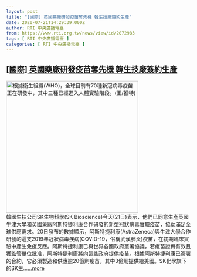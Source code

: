 ```yaml
---
layout: post
title: "[國際] 英國藥廠研發疫苗奪先機 韓生技廠簽約生產"
date: 2020-07-21T14:29:39.000Z
author: RTI 中央廣播電臺
from: https://www.rti.org.tw/news/view/id/2072983
tags: [ RTI 中央廣播電臺 ]
categories: [ RTI 中央廣播電臺 ]
---
```

<!--1595341779000-->
[[國際] 英國藥廠研發疫苗奪先機 韓生技廠簽約生產](https://www.rti.org.tw/news/view/id/2072983)
------

<div>
<img src="https://static.rti.org.tw/assets/thumbnails/2020/04/13/5417e29a1bfec535766bfe7993291168.jpg" width="360" alt="根據衛生組織(WHO)，全球目前有70種新冠病毒疫苗正在研發中，其中三種已經進入人體實驗階段。(圖/推特)" title="根據衛生組織(WHO)，全球目前有70種新冠病毒疫苗正在研發中，其中三種已經進入人體實驗階段。(圖/推特)"><br>韓國生技公司SK生物科學(SK Bioscience)今天(21日)表示，他們已同意生產英國牛津大學和英國藥廠阿斯特捷利康合作研發的新型冠狀病毒實驗疫苗，協助滿足全球供應需求。20日發布的數據顯示，阿斯特捷利康(AstraZeneca)與牛津大學合作研發的這支2019年冠狀病毒疾病(COVID-19，俗稱武漢肺炎)疫苗，在初期臨床實驗中產生免疫反應。阿斯特捷利康已與世界各國政府簽署協議，若疫苗證實有效且獲監管單位批准，阿斯特捷利康將向這些政府提供疫苗。根據阿斯特捷利康已簽署的合約，它必須製造和供應逾20億劑疫苗，其中3億劑提供給美國。SK化學旗下的SK生...<a target="_blank" href="https://www.rti.org.tw/news/view/id/2072983">...more</a>
</div>
